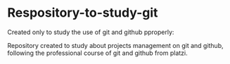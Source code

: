 # Respository-to-study-git
Created only to study the use of git and github pproperly:

Repository created to study about projects management on git and github, following the professional course of git and github from platzi.
